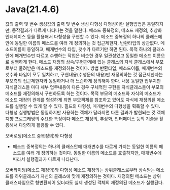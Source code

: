 # Java(21.4.6)
값의 출력 및 변수 생성값의 출력 및 변수 생성
다형성 
다형성이란 실행밥법은 동일하지만, 동작결과가 다르게 나타나는 것을 말한다.
메소드 중복정의, 메소드 재정의, 추상화 인터페이스 등을 활용해서 다형성을 구현할 수 있다.
메소드 중복정의
하나의 클래스에 안에 동일한 이름의 메소드를 여러 개 정의하는 것
접근제한자, 반환타입의 상관없다.
메소드이름이 동일하고, 매개변수의 타입, 갯수가 다르기만 하면 된다.
목적
하나의 클래스안에 매개변수만 다르고 수행하는 작업은 비슷한 경우 일관성있고 동일한 메소드 이름으로 실행하게 한다.
메소드 재정의
상속/구현관계에 있는 클래스의 자식 클래스에서 부모로부터 물려받은 메소드를 재정의하는 것이다.
방법
반환타입, 메소드이름, 매개변수의 갯수와 타입이 모두 일치하고, 구현내용(수행문의 내용)만 재정의하는 것
접근제한자는 부모측의 접근제한자와 동일하거나 더 느슨하게 정의해야 한다.
내용
동일한 업무지만 자식클래스들 마다 세부 업무내용이 다른 경우 구체적인 구현을 자식클래스들이 부모의 메소드를 재정의해서 구현하도록 하는 것이다.
목적
부모의 메소드와 자식의 메소드가 메소드 재정의 관계를 형성하게 되면 부모객체를 참조하고 있어도 자식에 재정의된 메소드를 실행할 수 있게 할 수 있다.
필드의 다형성, 매개변수의 다형성을 획득할 수 있다.
다형성
실행방법은 동일하지만 사용하는 객체가 달라지면 다른 결과가 발현되는 것
객체지향 프로그래밍의 주요한 특징이다
메소드 재정의, 추상화, 인터페이스 등의 기술을 활용해서 다양하게 활용할 수 있다.


오버로딩(메소드 중복정의)와 다형성 
- 메소드 중복정의는 하나의 클래스안에 매개변수를 다르게 가지는 동일한 이름의 메소드를 여러 개 정의하는 것이다.
동일한 이름의 메소드를 호출하지만, 매개변수에 따라서 실행결과가 다르게 나타난다.

오버라이딩(메소드 재정의)와 다형성
메소드 재정의는 상위클래스로부터 상속받는 메소드를 하위클래스가 자신의 클레스에 맞게 재정의하는 것이다. 
재정의된 메소드는 상위 클래스타입으로 형변환되어 있더라도 실제 생성된 객체의 재정의된 메소드가 실행된다.
